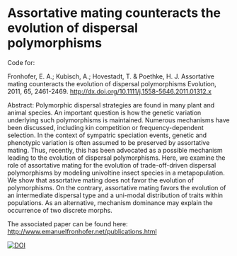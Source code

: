 # Assortative mating counteracts the evolution of dispersal polymorphisms

Code for:

Fronhofer, E. A.; Kubisch, A.; Hovestadt, T. & Poethke, H. J. Assortative mating counteracts the evolution of dispersal polymorphisms Evolution, 2011, 65, 2461-2469. http://dx.doi.org/10.1111/j.1558-5646.2011.01312.x

Abstract: Polymorphic dispersal strategies are found in many plant and animal species. An important question is how the genetic variation underlying such polymorphisms is maintained. Numerous mechanisms have been discussed, including kin competition or frequency-dependent selection. In the context of sympatric speciation events, genetic and phenotypic variation is often assumed to be preserved by assortative mating. Thus, recently, this has been advocated as a possible mechanism leading to the evolution of dispersal polymorphisms. Here, we examine the role of assortative mating for the evolution of trade-off-driven dispersal polymorphisms by modeling univoltine insect species in a metapopulation. We show that assortative mating does not favor the evolution of polymorphisms. On the contrary, assortative mating favors the evolution of an intermediate dispersal type and a uni-modal distribution of traits within populations. As an alternative, mechanism dominance may explain the occurrence of two discrete morphs.

The associated paper can be found here: http://www.emanuelfronhofer.net/publications.html

[![DOI](https://zenodo.org/badge/21643/efronhofer/dispersal_polymorphisms.svg)](https://zenodo.org/badge/latestdoi/21643/efronhofer/dispersal_polymorphisms)
